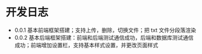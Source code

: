 # 开发日志

- 0.0.1 基本前端框架搭建；支持上传，删除，切换文件；把 txt 文件分段落渲染
- 0.0.2 基本后端框架搭建：前端和后端测试通信成功，后端和数据库测试通信成功；前端增加设置栏，支持基本样式设置，并更改页面样式
